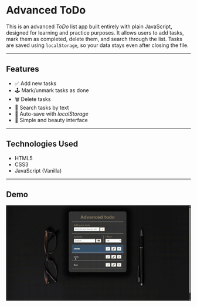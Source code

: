 # Advanced ToDo

This is an advanced *ToDo* list app built entirely with plain JavaScript, designed for learning and practice purposes. It allows users to add tasks, mark them as completed, delete them, and search through the list. Tasks are saved using `localStorage`, so your data stays even after closing the file.

---

## Features

- ✅ Add new tasks
- 🕹️ Mark/unmark tasks as done
- 🗑️ Delete tasks
- 🔎 Search tasks by text
- 💾 Auto-save with *localStorage*
- 📱 Simple and beauty interface

---

## Technologies Used

- HTML5  
- CSS3  
- JavaScript (Vanilla)

---

## Demo

![Advanced ToDo](./demo.gif)





